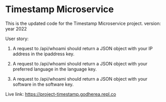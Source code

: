 # Timestamp Microservice

This is the updated code for the Timestamp Microservice project. 
version: year 2022

User story: 

1. A request to /api/whoami should return a JSON object with your IP address in the ipaddress key.

2. A request to /api/whoami should return a JSON object with your preferred language in the language key.

3. A request to /api/whoami should return a JSON object with your software in the software key.

Live link: https://project-timestamp.godherea.repl.co
